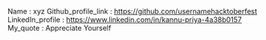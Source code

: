 Name : xyz
Github_profile_link : https://github.com/usernamehacktoberfest
LinkedIn_profile : https://www.linkedin.com/in/kannu-priya-4a38b0157
My_quote : Appreciate Yourself
